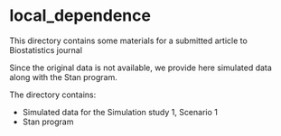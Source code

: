 # local_dependence
This directory contains some materials for a submitted article to Biostatistics journal

Since the original data is not available, we provide here simulated data along with the Stan program.

The directory contains:
- Simulated data for the Simulation study 1, Scenario 1
- Stan program
